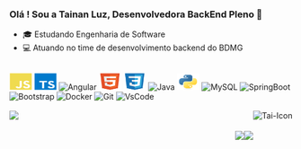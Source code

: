 ### Olá ! Sou a Tainan Luz, Desenvolvedora BackEnd Pleno 👋

- 🎓 Estudando Engenharia de Software
- 💻 Atuando no time de desenvolvimento backend do BDMG

<br>
<div >
  <img  alt="Js" height="30" width="40" src="https://raw.githubusercontent.com/devicons/devicon/master/icons/javascript/javascript-plain.svg">
  <img  alt="Ts" height="30" width="40" src="https://raw.githubusercontent.com/devicons/devicon/master/icons/typescript/typescript-plain.svg">
  <img alt="Angular" height="30" width="40" src="https://cdn.jsdelivr.net/gh/devicons/devicon/icons/angularjs/angularjs-original.svg">
  <img alt="HTML5" height="30" width="40" src="https://raw.githubusercontent.com/devicons/devicon/master/icons/html5/html5-original.svg">
  <img  alt="CSS3" height="30" width="40" src="https://raw.githubusercontent.com/devicons/devicon/master/icons/css3/css3-original.svg">
  <img  alt="Java" height="30" width="40" src="https://cdn.jsdelivr.net/gh/devicons/devicon/icons/java/java-plain.svg">
  <img  alt="Python" height="30" width="40" src="https://raw.githubusercontent.com/devicons/devicon/master/icons/python/python-original.svg">
  
  <img  alt="MySQL" height="30" width="40" src="https://cdn.jsdelivr.net/gh/devicons/devicon/icons/mysql/mysql-plain.svg">
  <img  alt="SpringBoot" height="30" width="40" src="https://cdn.jsdelivr.net/gh/devicons/devicon/icons/spring/spring-original.svg">
  <img  alt="Bootstrap" height="30" width="40" src="https://cdn.jsdelivr.net/gh/devicons/devicon/icons/bootstrap/bootstrap-original.svg">
  <img  alt="Docker" height="30" width="40" src="https://cdn.jsdelivr.net/gh/devicons/devicon/icons/docker/docker-plain.svg">
  <img  alt="Git" height="30" width="40" src="https://cdn.jsdelivr.net/gh/devicons/devicon/icons/git/git-original.svg">
  <img  alt="VsCode" height="30" width="40" src="https://cdn.jsdelivr.net/gh/devicons/devicon/icons/vscode/vscode-original.svg">
</div> 
<br>
<div >
    <a href="https://github.com/tainanluz"> <img height="180" src="https://github-readme-stats.vercel.app/api/top-langs/?username=tainanluz&layout=compact&langs_count=7&theme=dracula"/>
    <img align="right"alt="Tai-Icon" height="400"  src="https://cdn.discordapp.com/attachments/892048100582109274/951642932182663221/conifer-190.png">
    <br>
    <br>
    <a href="https://instagram.com/tainanluz" target="_blank"><img align="right" height="40" src="https://cdn.discordapp.com/attachments/892048100582109274/951642933621317662/instagram.png" target="_blank"></a> 
    <a href="https://www.linkedin.com/in/tainan-luz" target="_blank"><img align="right" height="40" src="https://cdn.discordapp.com/attachments/892048100582109274/951642934023954462/linkedin.png" target="_blank"></a> 
</div>


  


